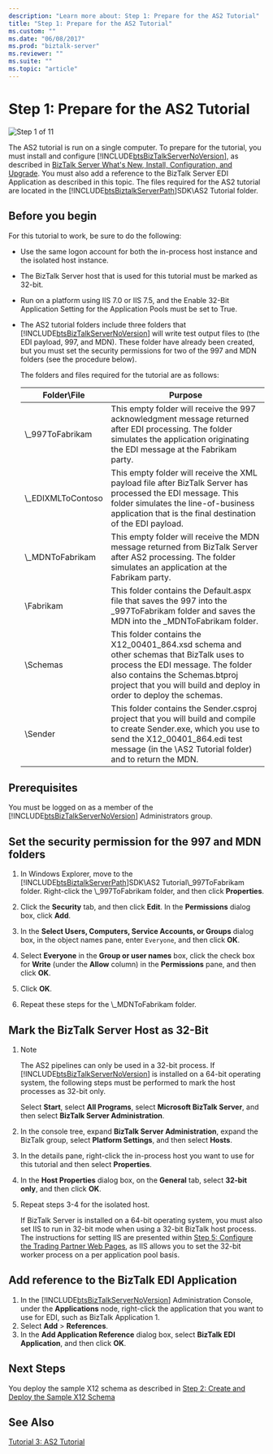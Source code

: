 ```yaml
---
description: "Learn more about: Step 1: Prepare for the AS2 Tutorial"
title: "Step 1: Prepare for the AS2 Tutorial"
ms.custom: ""
ms.date: "06/08/2017"
ms.prod: "biztalk-server"
ms.reviewer: ""
ms.suite: ""
ms.topic: "article"
---
```

# Step 1: Prepare for the AS2 Tutorial
![Step 1 of 11](../core/media/tut-step1-of-11.gif "Tut_Step1_of_11")  
  
 The AS2 tutorial is run on a single computer. To prepare for the tutorial, you must install and configure [!INCLUDE[btsBizTalkServerNoVersion](../includes/btsbiztalkservernoversion-md.md)], as described in [BizTalk Server What's New, Install, Configuration, and Upgrade](../install-and-config-guides/biztalk-server-what-s-new-installation-configuration-and-upgrade.md). You must also add a reference to the BizTalk Server EDI Application as described in this topic. The files required for the AS2 tutorial are located in the [!INCLUDE[btsBiztalkServerPath](../includes/btsbiztalkserverpath-md.md)]SDK\AS2 Tutorial folder.  

## Before you begin

For this tutorial to work, be sure to do the following:

- Use the same logon account for both the in-process host instance and the isolated host instance.  
- The BizTalk Server host that is used for this tutorial must be marked as 32-bit.  
- Run on a platform using IIS 7.0 or IIS 7.5, and the Enable 32-Bit Application Setting for the Application Pools must be set to True.  
- The AS2 tutorial folders include three folders that [!INCLUDE[btsBizTalkServerNoVersion](../includes/btsbiztalkservernoversion-md.md)] will write test output files to (the EDI payload, 997, and MDN). These folder have already been created, but you must set the security permissions for two of the 997 and MDN folders (see the procedure below).  
  
  The folders and files required for the tutorial are as follows:
  
  |Folder\File|Purpose|  
  |------------------|-------------|  
  |\\_997ToFabrikam|This empty folder will receive the 997 acknowledgment message returned after EDI processing. The folder simulates the application originating the EDI message at the Fabrikam party.|  
  |\\_EDIXMLToContoso|This empty folder will receive the XML payload file after BizTalk Server has processed the EDI message. This folder simulates the line-of-business application that is the final destination of the EDI payload.|  
  |\\_MDNToFabrikam | This empty folder will receive the MDN message returned from BizTalk Server after AS2 processing. The folder simulates an application at the Fabrikam party.|
  |\Fabrikam|This folder contains the Default.aspx file that saves the 997 into the _997ToFabrikam folder and saves the MDN into the _MDNToFabrikam folder.|  
  |\Schemas|This folder contains the X12_00401_864.xsd schema and other schemas that BizTalk uses to process the EDI message. The folder also contains the Schemas.btproj project that you will build and deploy in order to deploy the schemas.|  
  |\Sender|This folder contains the Sender.csproj project that you will build and compile to create Sender.exe, which you use to send the X12_00401_864.edi test message (in the \AS2 Tutorial folder) and to return the MDN.|  
  
## Prerequisites  
 You must be logged on as a member of the [!INCLUDE[btsBizTalkServerNoVersion](../includes/btsbiztalkservernoversion-md.md)] Administrators group.  
  
## Set the security permission for the 997 and MDN folders  
  
1. In Windows Explorer, move to the [!INCLUDE[btsBiztalkServerPath](../includes/btsbiztalkserverpath-md.md)]SDK\AS2 Tutorial\\_997ToFabrikam folder. Right-click the \\_997ToFabrikam folder, and then click **Properties**.  
  
2. Click the **Security** tab, and then click **Edit**. In the **Permissions** dialog box, click **Add**.  
  
3. In the **Select Users, Computers, Service Accounts, or Groups** dialog box, in the object names pane, enter `Everyone`, and then click **OK**.  
  
4. Select **Everyone** in the **Group or user names** box, click the check box for **Write** (under the **Allow** column) in the **Permissions** pane, and then click **OK**.  
  
5. Click **OK**.  
  
6. Repeat these steps for the \\_MDNToFabrikam folder.  
  
## Mark the BizTalk Server Host as 32-Bit  
  
1. > [!NOTE]
   >  The AS2 pipelines can only be used in a 32-bit process. If [!INCLUDE[btsBizTalkServerNoVersion](../includes/btsbiztalkservernoversion-md.md)] is installed on a 64-bit operating system, the following steps must be performed to mark the host processes as 32-bit only.  
  
    Select **Start**, select **All Programs**, select **Microsoft BizTalk Server**, and then select **BizTalk Server Administration**.  
  
2. In the console tree, expand **BizTalk Server Administration**, expand the BizTalk group, select **Platform Settings**, and then select **Hosts**.  
  
3. In the details pane, right-click the in-process host you want to use for this tutorial and then select **Properties**.  
  
4. In the **Host Properties** dialog box, on the **General** tab, select **32-bit only**, and then click **OK**.  
  
5. Repeat steps 3-4 for the isolated host.  
  
   If BizTalk Server is installed on a 64-bit operating system, you must also set IIS to run in 32-bit mode when using a 32-bit BizTalk host process. The instructions for setting IIS are presented within [Step 5: Configure the Trading Partner Web Pages](../core/step-5-configure-the-trading-partner-web-pages.md), as IIS allows you to set the 32-bit worker process on a per application pool basis.  
  
## Add reference to the BizTalk EDI Application  
  
1. In the [!INCLUDE[btsBizTalkServerNoVersion](../includes/btsbiztalkservernoversion-md.md)] Administration Console, under the **Applications** node, right-click the application that you want to use for EDI, such as BizTalk Application 1. 
2. Select **Add** > **References**.
3. In the **Add Application Reference** dialog box, select **BizTalk EDI Application**, and then click **OK**.  
  
## Next Steps  
 You deploy the sample X12 schema as described in [Step 2: Create and Deploy the Sample X12 Schema](../core/step-2-create-and-deploy-the-sample-x12-schema.md)  
  
## See Also  
 [Tutorial 3: AS2 Tutorial](../core/tutorial-3-as2-tutorial.md)
